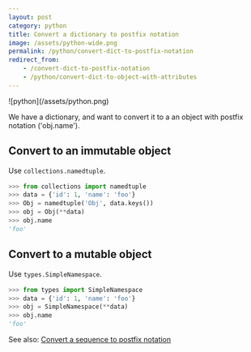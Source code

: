 ```yaml
---
layout: post
category: python
title: Convert a dictionary to postfix notation
image: /assets/python-wide.png
permalink: /python/convert-dict-to-postfix-notation
redirect_from:
    - /convert-dict-to-postfix-notation
    - /python/convert-dict-to-object-with-attributes
---
```

<div class="wide-logos" markdown="1">
![python](/assets/python.png)
</div>

We have a dictionary, and want to convert it to a an object with postfix
notation ('obj.name').

## Convert to an immutable object

Use `collections.namedtuple`.

```python
>>> from collections import namedtuple
>>> data = {'id': 1, 'name': 'foo'}
>>> Obj = namedtuple('Obj', data.keys())
>>> obj = Obj(**data)
>>> obj.name
'foo'
```

## Convert to a mutable object

Use `types.SimpleNamespace`.

```python
>>> from types import SimpleNamespace
>>> data = {'id': 1, 'name': 'foo'}
>>> obj = SimpleNamespace(**data)
>>> obj.name
'foo'
```

See also: [Convert a sequence to postfix notation](/convert-sequence-to-postfix-notation)
